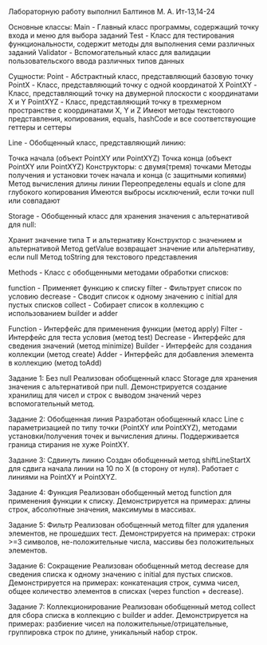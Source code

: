 Лабораторную работу выполнил Балтинов М. А. Ит-13,14-24

Основные классы: Main - Главный класс программы, содержащий точку входа и меню для выбора заданий Test - Класс для тестирования функциональности, содержит методы для выполнения семи различных заданий Validator - Вспомогательный класс для валидации пользовательского ввода различных типов данных

Сущности: Point - Абстрактный класс, представляющий базовую точку PointX - Класс, представляющий точку с одной координатой X PointXY - Класс, представляющий точку на двумерной плоскости с координатами X и Y PointXYZ - Класс, представляющий точку в трехмерном пространстве с координатами X, Y и Z Имеют методы текстового представления, копирования, equals, hashCode и все соответствующие геттеры и сеттеры

Line - Обобщенный класс, представляющий линию:

Точка начала (объект PointXY или PointXYZ)
Точка конца (объект PointXY или PointXYZ)
Конструкторы: с двумя(тремя) точками
Методы получения и установки точек начала и конца (с защитными копиями)
Метод вычисления длины линии
Переопределены equals и clone для глубокого копирования
Имеются выбросы исключений, если точки null или совпадают

Storage - Обобщенный класс для хранения значения с альтернативой для null:

Хранит значение типа T и альтернативу
Конструктор с значением и альтернативой
Метод getValue возвращает значение или альтернативу, если null
Метод toString для текстового представления

Methods - Класс с обобщенными методами обработки списков:

function - Применяет функцию к списку
filter - Фильтрует список по условию
decrease - Сводит список к одному значению с initial для пустых списков
collect - Собирает список в коллекцию с использованием builder и adder

Function - Интерфейс для применения функции (метод apply) 
Filter - Интерфейс для теста условия (метод test) 
Decrease - Интерфейс для сведения значений (метод minimize) 
Builder - Интерфейс для создания коллекции (метод create) 
Adder - Интерфейс для добавления элемента в коллекцию (метод toAdd)

Задание 1: Без null
Реализован обобщенный класс Storage для хранения значения с альтернативой при null. Демонстрируется создание хранилищ для чисел и строк с выводом значений через вспомогательный метод.

Задание 2: Обобщенная линия 
Разработан обобщенный класс Line с параметризацией по типу точки (PointXY или PointXYZ), методами установки/получения точек и вычисления длины. Поддерживается граница стирания не хуже PointXY.

Задание 3: Сдвинуть линию 
Создан обобщенный метод shiftLineStartX для сдвига начала линии на 10 по X (в сторону от нуля). Работает с линиями на PointXY и PointXYZ.

Задание 4: Функция 
Реализован обобщенный метод function для применения функции к списку. Демонстрируется на примерах: длины строк, абсолютные значения, максимумы в массивах.

Задание 5: Фильтр 
Реализован обобщенный метод filter для удаления элементов, не прошедших тест. Демонстрируется на примерах: строки >=3 символов, не-положительные числа, массивы без положительных элементов.

Задание 6: Сокращение 
Реализован обобщенный метод decrease для сведения списка к одному значению с initial для пустых списков. Демонстрируется на примерах: конкатенация строк, сумма чисел, общее количество элементов в списках (через function + decrease).

Задание 7: Коллекционирование
Реализован обобщенный метод collect для сбора списка в коллекцию с builder и adder. Демонстрируется на примерах: разбиение чисел на положительные/отрицательные, группировка строк по длине, уникальный набор строк.
